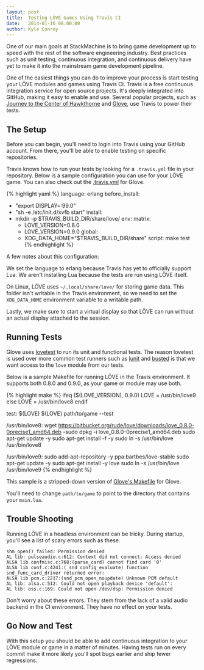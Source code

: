 ```yaml
---
layout: post
title:  Testing LÖVE Games Using Travis CI
date:   2014-01-16 08:00:00
author: Kyle Conroy
---
```


One of our main goals at StackMachine is to bring game development up to speed
with the rest of the software engineering industry. Best practices such as unit
testing, continuous integration, and continuous delivery have yet to make it
into the mainstream game development pipeline.

One of the easiest things you can do to improve your process is start testing
your LÖVE modules and games using Travis CI. Travis is a free continuous
integration service for open source projects. It's deeply integrated into
GitHub, making it easy to enable and use. Several popular projects, such as
[Journey to the Center of Hawkthorne][hawk] and [Glove][glove], use Travis to
power their tests.

## The Setup

Before you can begin, you'll need to login into Travis using your GitHub
account. From there, you'll be able to enable testing on specific repositories.

Travis knows how to run your tests by looking for a `.travis.yml` file in your
repository. Below is a sample configuration you can use for your LÖVE game. You
can also check out the [.travis.yml][gloveyml] for Glove.

{% highlight yaml %}
language: erlang
before_install:
  - "export DISPLAY=:99.0"
  - "sh -e /etc/init.d/xvfb start"
install:
  - mkdir -p $TRAVIS_BUILD_DIR/share/love/
env:
  matrix:
    - LOVE_VERSION=0.8.0
    - LOVE_VERSION=0.9.0
  global:
    - XDG_DATA_HOME="$TRAVIS_BUILD_DIR/share"
script: make test
{% endhighlight %}

A few notes about this configuration:

We set the language  to erlang because Travis has yet to officially support
Lua. We aren't installing Lua because the tests are run using LÖVE
itself.

On Linux, LÖVE uses `~/.local/share/love/` for storing game data. This folder
isn't writable in the Travis environment, so we need to set the `XDG_DATA_HOME`
environment variable to a writable path.

Lastly, we make sure to start a virtual display so that LÖVE can run without an
actual display attached to the session.

## Running Tests

Glove uses [lovetest][lovetest] to run its unit and functional tests. The
reason lovetest is used over more common test runners such as [lunit][lunit]
and [busted][busted] is that we want access to the `love` module from our
tests.

Below is a sample Makefile for running LÖVE in the Travis environment. It
supports both 0.8.0 and 0.9.0, as your game or module may use both.

{% highlight make %}
ifeq ($(LOVE_VERSION), 0.9.0)
  LOVE = /usr/bin/love9
else
  LOVE = /usr/bin/love8
endif

test: $(LOVE)
	$(LOVE) path/to/game --test

/usr/bin/love8:
	wget https://bitbucket.org/rude/love/downloads/love_0.8.0-0precise1_amd64.deb
	-sudo dpkg -i love_0.8.0-0precise1_amd64.deb
	sudo apt-get update -y
	sudo apt-get install -f -y
	sudo ln -s /usr/bin/love /usr/bin/love8

/usr/bin/love9:
	sudo add-apt-repository -y ppa:bartbes/love-stable
	sudo apt-get update -y
	sudo apt-get install -y love
	sudo ln -s /usr/bin/love /usr/bin/love9
{% endhighlight %}


This sample is a stripped-down version of [Glove's Makefile][makefile] for
Glove.

You'll need to change `path/to/game` to point to the directory that contains
your `main.lua`.


## Trouble Shooting

Running LÖVE in a headless environment can be tricky. During startup, you'll
see a list of scary errors such as these.

    shm_open() failed: Permission denied
    AL lib: pulseaudio.c:612: Context did not connect: Access denied
    ALSA lib confmisc.c:768:(parse_card) cannot find card '0'
    ALSA lib conf.c:4241:(_snd_config_evaluate) function snd_func_card_driver returned error:
    ALSA lib pcm.c:2217:(snd_pcm_open_noupdate) Unknown PCM default
    AL lib: alsa.c:512: Could not open playback device 'default':
    AL lib: oss.c:169: Could not open /dev/dsp: Permission denied

Don't worry about these errors. They stem from the lack of a valid audio
backend in the CI environment. They have no effect on your tests.

## Go Now and Test

With this setup you should be able to add continuous integration to your LÖVE
module or game in a matter of minutes. Having tests run on every commit make it
more likely you'll spot bugs earlier and ship fewer regressions.

[travis]: https://travis-ci.org/
[hawk]: https://github.com/hawkthorne/hawkthorne-journey
[glove]: https://github.com/stackmachine/glove
[gloveyml]: https://github.com/stackmachine/glove/blob/master/.travis.yml
[lovetest]: https://github.com/stackmachine/lovetest
[lunit]: http://www.mroth.net/lunit/
[busted]: http://olivinelabs.com/busted/
[makefile]: https://github.com/stackmachine/glove/blob/master/Makefile
